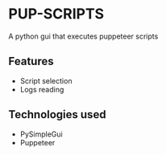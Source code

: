 # PUP-SCRIPTS
A python gui that executes puppeteer scripts

## Features 
- Script selection
- Logs reading

## Technologies used
- PySimpleGui
- Puppeteer

